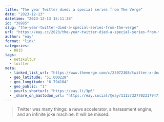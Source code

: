 ```yaml
---
title: "The year Twitter died: a special series from The Verge"
date: "2023-12-13"
datetime: "2023-12-13 15:11:38"
id: "38985"
slug: "the-year-twitter-died-a-special-series-from-the-verge"
url: "https://eay.cc/2023/the-year-twitter-died-a-special-series-from-the-verge/"
author: "eay"
format: "link"
categories:
  - 0815
tags:
  - netzkultur
  - twitter
meta:
  - linked_list_url: "https://www.theverge.com/c/23972308/twitter-x-death-tweets-history-elon-musk"
  - geo_latitude: "51.000228"
  - geo_longitude: "6.794164"
  - geo_public: "1"
  - yourls_shorturl: "https://eay.li/3p6"
  - _share_on_mastodon_url: "https://eay.social/@eay/111573277023179477"
---
```


> Twitter was many things: a news accelerator, a harassment engine, and an infinite joke machine. It will be missed.
